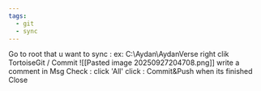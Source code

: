 ```yaml
---
tags:
  - git
  - sync
---
```


Go to root that u want to sync : 
ex:
C:\Aydan\AydanVerse
right clik
TortoiseGit / Commit 
![[Pasted image 20250927204708.png]]
 write a comment in Msg
 Check : click 'All'
 click : Commit&Push
 when its finished
 Close
